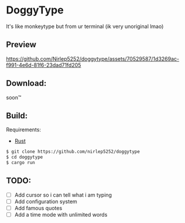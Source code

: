 # DoggyType

It's like monkeytype but from ur terminal (ik very unoriginal lmao)

## Preview 

https://github.com/Nirlep5252/doggytype/assets/70529587/1d3269ac-f991-4e6d-81f6-23dad71fd205

## Download:

soon™️

## Build:

Requirements: 
- [Rust](https://www.rust-lang.org/)

```bash
$ git clone https://github.com/nirlep5252/doggytype
$ cd doggytype
$ cargo run
```

## TODO: 
- [ ] Add cursor so i can tell what i am typing
- [ ] Add configuration system
- [ ] Add famous quotes
- [ ] Add a time mode with unlimited words
